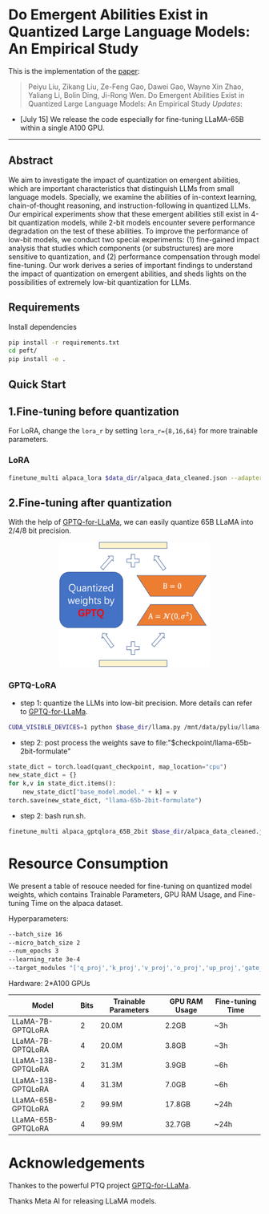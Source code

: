 # Do Emergent Abilities Exist in Quantized Large Language Models: An Empirical Study

This is the implementation of the [paper](https://arxiv.org/abs/2307.08072):
> Peiyu Liu, Zikang Liu, Ze-Feng Gao, Dawei Gao, Wayne Xin Zhao, Yaliang Li, Bolin Ding, Ji-Rong Wen. Do Emergent Abilities Exist in Quantized Large Language Models: An Empirical Study
*Updates*:

* [July 15] We release the code especially for fine-tuning LLaMA-65B within a single A100 GPU.

---
## Abstract
We aim to investigate the impact of quantization on emergent abilities, which are important characteristics that distinguish LLMs from small language models. Specially, we examine the abilities of in-context learning, chain-of-thought reasoning, and instruction-following in quantized LLMs. Our empirical experiments show that these emergent abilities still exist in 4-bit quantization models, while 2-bit models encounter severe performance degradation on the test of these abilities. To improve the performance of low-bit models, we conduct two special experiments: (1) fine-gained impact analysis that studies which components (or substructures) are more sensitive to quantization, and
(2) performance compensation through model fine-tuning. Our work derives a series of important findings to understand the impact of quantization on emergent abilities, and sheds lights on the possibilities of extremely low-bit quantization for LLMs.

## Requirements

Install dependencies
```bash
pip install -r requirements.txt
cd peft/
pip install -e .
```

## Quick Start
## 1.Fine-tuning before quantization
For LoRA, change the `lora_r` by setting `lora_r={8,16,64}` for more trainable parameters. 
### LoRA
```bash
finetune_multi alpaca_lora $data_dir/alpaca_data_cleaned.json --adapter_name=lora\ --base_model=decapoda-research/llama-7b-hf\ --learning_rate=7e-5\ --use_gradient_checkpointing
```

## 2.Fine-tuning after quantization
With the help of [GPTQ-for-LLaMa](https://github.com/qwopqwop200/GPTQ-for-LLaMa), we can easily quantize 65B LLaMA into 2/4/8 bit precision.
<div style="text-align: center;">
<img src="./figures/main.png" alt="Fine-tuning after quantization with GPTQ" width="300" height="250">
</div>

### GPTQ-LoRA
- step 1: quantize the LLMs into low-bit precision. More details can refer to [GPTQ-for-LLaMa](https://github.com/qwopqwop200/GPTQ-for-LLaMa).
```bash
CUDA_VISIBLE_DEVICES=1 python $base_dir/llama.py /mnt/data/pyliu/llama-65b-hf c4 --wbits 2 --true-sequential --act-order --groupsize 128 --save $out_dir/llama65b-2bit.pt $4
```
- step 2: post process the weights save to file:"$checkpoint/llama-65b-2bit-formulate" 
```python
state_dict = torch.load(quant_checkpoint, map_location="cpu")
new_state_dict = {}
for k,v in state_dict.items():
    new_state_dict["base_model.model." + k] = v
torch.save(new_state_dict, "llama-65b-2bit-formulate")
```
- step 2: bash run.sh.
```bash
finetune_multi alpaca_gptqlora_65B_2bit $base_dir/alpaca_data_cleaned.json --adapter_name=gptqlora\ --target_modules="['q_proj','k_proj','v_proj','o_proj','up_proj','gate_proj','down_proj']"\ --base_model=$checkpoint/llama-65b-hf\ --quant_checkpoint="$checkpoint/llama-65b-2bit-formulate"\ --use_gradient_checkpointing\ --bits=2
```
# Resource Consumption
We present a table of resouce needed for fine-tuning on quantized model weights, which contains Trainable Parameters, GPU RAM Usage, and Fine-tuning Time on the alpaca dataset.

Hyperparameters: 
```bash
--batch_size 16
--micro_batch_size 2
--num_epochs 3
--learning_rate 3e-4
--target_modules "['q_proj','k_proj','v_proj','o_proj','up_proj','gate_proj','down_proj']"
```

Hardware: 2*A100 GPUs

| Model                 | Bits   |Trainable Parameters  | GPU RAM Usage | Fine-tuning Time |
|-----------------------|--------|----------------------|---------------|------------------|
| LLaMA-7B-GPTQLoRA     | 2      | 20.0M                | 2.2GB         |     ~3h          | 
| LLaMA-7B-GPTQLoRA     | 4      | 20.0M                | 3.8GB         |     ~3h          | 
| LLaMA-13B-GPTQLoRA    | 2      | 31.3M                | 3.9GB         |     ~6h          | 
| LLaMA-13B-GPTQLoRA    | 4      | 31.3M                | 7.0GB         |     ~6h          | 
| LLaMA-65B-GPTQLoRA    | 2      | 99.9M                | 17.8GB        |     ~24h         | 
| LLaMA-65B-GPTQLoRA    | 4      | 99.9M                | 32.7GB        |     ~24h         | 

# Acknowledgements
Thankes to the powerful PTQ project [GPTQ-for-LLaMa](https://github.com/qwopqwop200/GPTQ-for-LLaMa).

Thanks Meta AI for releasing LLaMA models.